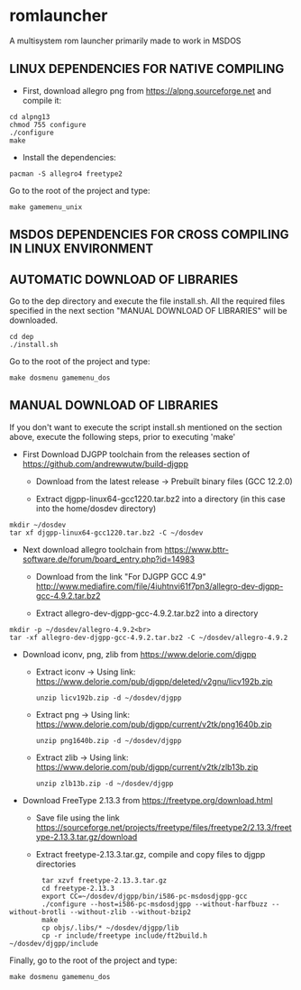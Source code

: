 # romlauncher
 A multisystem rom launcher primarily made to work in MSDOS

LINUX DEPENDENCIES FOR NATIVE COMPILING
---------------------------------------

* First, download allegro png from https://alpng.sourceforge.net and compile it:
```
cd alpng13
chmod 755 configure
./configure
make
```

* Install the dependencies:
```
pacman -S allegro4 freetype2
```

Go to the root of the project and type:
```
make gamemenu_unix
```

MSDOS DEPENDENCIES FOR CROSS COMPILING IN LINUX ENVIRONMENT
-----------------------------------------------------------

AUTOMATIC DOWNLOAD OF LIBRARIES
-------------------------------

Go to the dep directory and execute the file install.sh. All the required files specified in the
next section "MANUAL DOWNLOAD OF LIBRARIES" will be downloaded.

```
cd dep
./install.sh
```

Go to the root of the project and type:
```
make dosmenu gamemenu_dos
```

MANUAL DOWNLOAD OF LIBRARIES
----------------------------

If you don't want to execute the script install.sh mentioned on the section above, execute the following steps, prior to executing 'make'

* First Download DJGPP toolchain from the releases section of https://github.com/andrewwutw/build-djgpp

    - Download from the latest release -> Prebuilt binary files (GCC 12.2.0)

    - Extract djgpp-linux64-gcc1220.tar.bz2 into a directory (in this case into the home/dosdev directory)
```
mkdir ~/dosdev
tar xf djgpp-linux64-gcc1220.tar.bz2 -C ~/dosdev
```

* Next download allegro toolchain from https://www.bttr-software.de/forum/board_entry.php?id=14983

    - Download from the link "For DJGPP GCC 4.9"
        http://www.mediafire.com/file/4iuhtnvi61f7pn3/allegro-dev-djgpp-gcc-4.9.2.tar.bz2

    - Extract allegro-dev-djgpp-gcc-4.9.2.tar.bz2 into a directory
```
mkdir -p ~/dosdev/allegro-4.9.2<br>
tar -xf allegro-dev-djgpp-gcc-4.9.2.tar.bz2 -C ~/dosdev/allegro-4.9.2
```

* Download iconv, png, zlib from https://www.delorie.com/djgpp
    - Extract iconv -> Using link: https://www.delorie.com/pub/djgpp/deleted/v2gnu/licv192b.zip
        ```
      unzip licv192b.zip -d ~/dosdev/djgpp
        ```
    - Extract png -> Using link: https://www.delorie.com/pub/djgpp/current/v2tk/png1640b.zip
        ```
      unzip png1640b.zip -d ~/dosdev/djgpp
        ```
    - Extract zlib -> Using link: https://www.delorie.com/pub/djgpp/current/v2tk/zlb13b.zip
        ```
      unzip zlb13b.zip -d ~/dosdev/djgpp
        ```

* Download FreeType 2.13.3 from https://freetype.org/download.html

    - Save file using the link https://sourceforge.net/projects/freetype/files/freetype2/2.13.3/freetype-2.13.3.tar.gz/download

    - Extract freetype-2.13.3.tar.gz, compile and copy files to djgpp directories
```
        tar xzvf freetype-2.13.3.tar.gz
        cd freetype-2.13.3
        export CC=~/dosdev/djgpp/bin/i586-pc-msdosdjgpp-gcc
        ./configure --host=i586-pc-msdosdjgpp --without-harfbuzz --without-brotli --without-zlib --without-bzip2
        make
        cp objs/.libs/* ~/dosdev/djgpp/lib
        cp -r include/freetype include/ft2build.h ~/dosdev/djgpp/include
```

Finally, go to the root of the project and type:
```
make dosmenu gamemenu_dos
```



